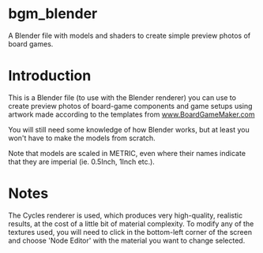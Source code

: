 # bgm_blender
A Blender file with models and shaders to create simple preview photos of board games.

# Introduction
This is a Blender file (to use with the Blender renderer) you can use to create preview photos of board-game components and game setups using artwork made according to the templates from www.BoardGameMaker.com

You will still need some knowledge of how Blender works, but at least you won't have to make the models from scratch.

Note that models are scaled in METRIC, even where their names indicate that they are imperial (ie. 0.5Inch, 1Inch etc.).

# Notes

The Cycles renderer is used, which produces very high-quality, realistic results, at the cost of a little bit of material complexity. To modify any of the textures used, you will need to click in the bottom-left corner of the screen and choose 'Node Editor' with the material you want to change selected.
